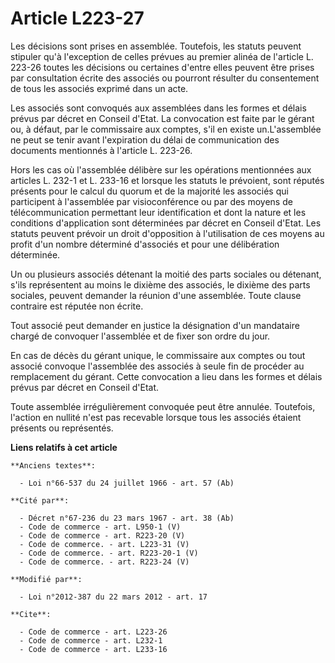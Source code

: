 # Article L223-27

Les décisions sont prises en assemblée. Toutefois, les statuts peuvent stipuler qu'à l'exception de celles prévues au premier
alinéa de l'article L. 223-26 toutes les décisions ou certaines d'entre elles peuvent être prises par consultation écrite des
associés ou pourront résulter du consentement de tous les associés exprimé dans un acte. 

Les associés sont convoqués aux assemblées dans les formes et délais prévus par décret en Conseil d'Etat. La convocation est
faite par le gérant ou, à défaut, par le commissaire aux comptes, s'il en existe un.L'assemblée ne peut se tenir avant
l'expiration du délai de communication des documents mentionnés à l'article L. 223-26. 

Hors les cas où l'assemblée délibère sur les opérations mentionnées aux articles L. 232-1 et L. 233-16 et lorsque les statuts
le prévoient, sont réputés présents pour le calcul du quorum et de la majorité les associés qui participent à l'assemblée par
visioconférence ou par des moyens de télécommunication permettant leur identification et dont la nature et les conditions
d'application sont déterminées par décret en Conseil d'Etat. Les statuts peuvent prévoir un droit d'opposition à
l'utilisation de ces moyens au profit d'un nombre déterminé d'associés et pour une délibération déterminée. 

Un ou plusieurs associés détenant la moitié des parts sociales ou détenant, s'ils représentent au moins le dixième des
associés, le dixième des parts sociales, peuvent demander la réunion d'une assemblée. Toute clause contraire est réputée non
écrite. 

Tout associé peut demander en justice la désignation d'un mandataire chargé de convoquer l'assemblée et de fixer son ordre du
jour. 

En cas de décès du gérant unique, le commissaire aux comptes ou tout associé convoque l'assemblée des associés à seule fin de
procéder au remplacement du gérant. Cette convocation a lieu dans les formes et délais prévus par décret en Conseil d'Etat. 

Toute assemblée irrégulièrement convoquée peut être annulée. Toutefois, l'action en nullité n'est pas recevable lorsque tous
les associés étaient présents ou représentés.

**Liens relatifs à cet article**

	**Anciens textes**:

	  - Loi n°66-537 du 24 juillet 1966 - art. 57 (Ab)

	**Cité par**:

	  - Décret n°67-236 du 23 mars 1967 - art. 38 (Ab)
	  - Code de commerce - art. L950-1 (V)
	  - Code de commerce - art. R223-20 (V)
	  - Code de commerce. - art. L223-31 (V)
	  - Code de commerce. - art. R223-20-1 (V)
	  - Code de commerce. - art. R223-24 (V)

	**Modifié par**:

	  - Loi n°2012-387 du 22 mars 2012 - art. 17

	**Cite**:

	  - Code de commerce - art. L223-26
	  - Code de commerce - art. L232-1
	  - Code de commerce - art. L233-16
